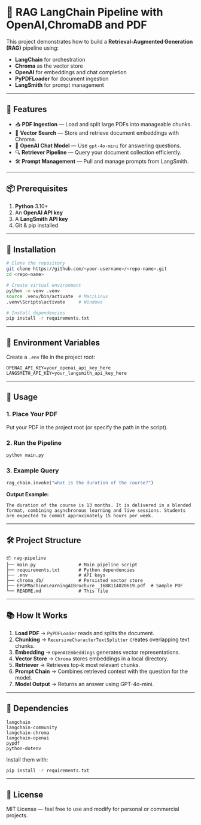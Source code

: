 # 📄 RAG LangChain Pipeline with OpenAI,ChromaDB and PDF 

This project demonstrates how to build a **Retrieval-Augmented Generation (RAG)** pipeline using:

- **LangChain** for orchestration
- **Chroma** as the vector store
- **OpenAI** for embeddings and chat completion
- **PyPDFLoader** for document ingestion
- **LangSmith** for prompt management

---

## 🚀 Features

- 📥 **PDF Ingestion** — Load and split large PDFs into manageable chunks.
- 🧠 **Vector Search** — Store and retrieve document embeddings with Chroma.
- 💬 **OpenAI Chat Model** — Use `gpt-4o-mini` for answering questions.
- 🔍 **Retriever Pipeline** — Query your document collection efficiently.
- 🛠 **Prompt Management** — Pull and manage prompts from LangSmith.

---

## 📦 Prerequisites

1. **Python** 3.10+
2. An **OpenAI API key**  
3. A **LangSmith API key**
4. Git & pip installed

---

## 📂 Installation

```bash
# Clone the repository
git clone https://github.com/<your-username>/<repo-name>.git
cd <repo-name>

# Create virtual environment
python -m venv .venv
source .venv/bin/activate  # Mac/Linux
.venv\Scripts\activate     # Windows

# Install dependencies
pip install -r requirements.txt
```

---

## 🔑 Environment Variables

Create a `.env` file in the project root:

```env
OPENAI_API_KEY=your_openai_api_key_here
LANGSMITH_API_KEY=your_langsmith_api_key_here
```

---

## 📜 Usage

### 1. Place Your PDF
Put your PDF in the project root (or specify the path in the script).

### 2. Run the Pipeline

```bash
python main.py
```

### 3. Example Query

```python
rag_chain.invoke("what is the duration of the course?")
```

**Output Example:**
```
The duration of the course is 13 months. It is delivered in a blended format, combining asynchronous learning and live sessions. Students are expected to commit approximately 15 hours per week.
```

---

## 🛠 Project Structure

```
📦 rag-pipeline
├── main.py                # Main pipeline script
├── requirements.txt       # Python dependencies
├── .env                   # API keys
├── chroma_db/             # Persisted vector store
├── EPGPMachineLearningAIBrochure__1688114020619.pdf  # Sample PDF
└── README.md              # This file
```

---

## 📚 How It Works

1. **Load PDF** → `PyPDFLoader` reads and splits the document.
2. **Chunking** → `RecursiveCharacterTextSplitter` creates overlapping text chunks.
3. **Embedding** → `OpenAIEmbeddings` generates vector representations.
4. **Vector Store** → `Chroma` stores embeddings in a local directory.
5. **Retriever** → Retrieves top-k most relevant chunks.
6. **Prompt Chain** → Combines retrieved context with the question for the model.
7. **Model Output** → Returns an answer using GPT-4o-mini.

---

## 🧩 Dependencies

```
langchain
langchain-community
langchain-chroma
langchain-openai
pypdf
python-dotenv
```

Install them with:
```bash
pip install -r requirements.txt
```

---

## 📜 License
MIT License — feel free to use and modify for personal or commercial projects.
